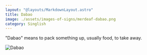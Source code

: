 ```yaml
---
layout: "@layouts/MarkdownLayout.astro"
title: Dabao
image: ./assets/images-of-signs/merdeaf-dabao.png
category: Singlish
---
```


"Dabao" means to pack something up, usually food, to take away.

![Dabao](@signs/merdeaf-dabao.png)
